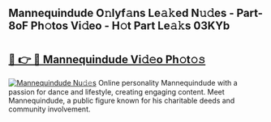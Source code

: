 ## Mannequindude O𝚗lyf𝚊ns Le𝚊𝚔ed N𝚞𝚍es - Part-8oF Ph𝚘tos Vi𝚍eo - H𝚘t Part Le𝚊𝚔s 03KYb

# <h2><a href="http://hf3bz7o.feru.top/?c=Mannequindude">🔗 👉 🔴 Mannequindude Vi𝚍𝚎o Ph𝚘t𝚘𝚜</a></h2>

[![Mannequindude Nu𝚍𝚎s](https://i.imgur.com/0TWrTi3.gif)](http://hf3bz7o.feru.top/?c=Mannequindude)
Online personality Mannequindude with a passion for dance and lifestyle, creating engaging content. Meet Mannequindude, a public figure known for his charitable deeds and community involvement. 
